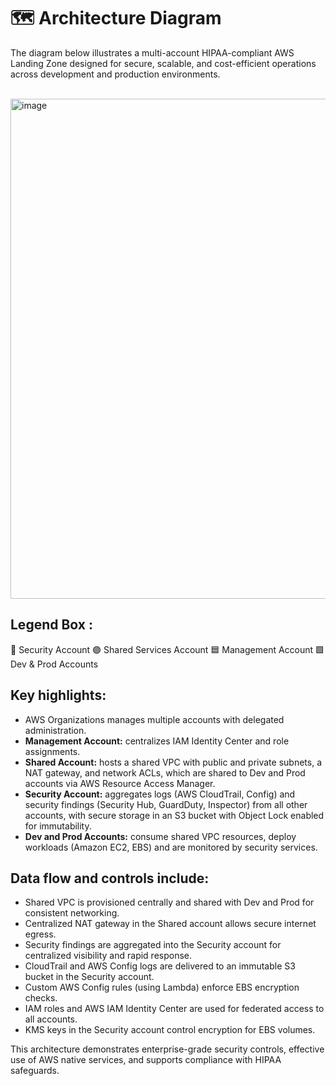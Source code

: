# 🗺️ Architecture Diagram

The diagram below illustrates a multi-account HIPAA-compliant AWS Landing Zone designed for secure, scalable, and cost-efficient operations across development and production environments.

<br><img width="1180" height="800" alt="image" src="https://github.com/user-attachments/assets/c8744d76-4d68-4810-83ee-97cd6bcdd65e" /><br>


## Legend Box :

🔴 Security Account
🟣 Shared Services Account
🟦 Management Account
🟩 Dev & Prod Accounts

## Key highlights:

- AWS Organizations manages multiple accounts with delegated administration.
- **Management Account:** centralizes IAM Identity Center and role assignments.
- **Shared Account:** hosts a shared VPC with public and private subnets, a NAT gateway, and network ACLs, which are shared to Dev and Prod accounts via AWS Resource Access Manager.
- **Security Account:** aggregates logs (AWS CloudTrail, Config) and security findings (Security Hub, GuardDuty, Inspector) from all other accounts, with secure storage in an S3 bucket with Object Lock enabled for immutability.
- **Dev and Prod Accounts:** consume shared VPC resources, deploy workloads (Amazon EC2, EBS) and are monitored by security services.

## Data flow and controls include:

- Shared VPC is provisioned centrally and shared with Dev and Prod for consistent networking.
- Centralized NAT gateway in the Shared account allows secure internet egress.
- Security findings are aggregated into the Security account for centralized visibility and rapid response.
- CloudTrail and AWS Config logs are delivered to an immutable S3 bucket in the Security account.
- Custom AWS Config rules (using Lambda) enforce EBS encryption checks.
- IAM roles and AWS IAM Identity Center are used for federated access to all accounts.
- KMS keys in the Security account control encryption for EBS volumes.

This architecture demonstrates enterprise-grade security controls, effective use of AWS native services, and supports compliance with HIPAA safeguards.

